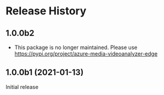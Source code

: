 # Release History

## 1.0.0b2

- This package is no longer maintained. Please use https://pypi.org/project/azure-media-videoanalyzer-edge

## 1.0.0b1 (2021-01-13)

Initial release
